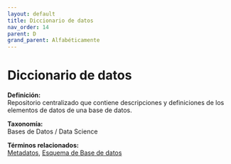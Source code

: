 ```yaml
---
layout: default
title: Diccionario de datos
nav_order: 14
parent: D
grand_parent: Alfabéticamente
---
```


# Diccionario de datos

**Definición:**  
Repositorio centralizado que contiene descripciones y definiciones de los elementos de datos de una base de datos.

**Taxonomía:**  
Bases de Datos / Data Science

**Términos relacionados:**  
[Metadatos](https://maleniski.github.io/diccionario-angl-tec-mx/docs/alfabeticamente/M/metadatos.html), [Esquema de Base de datos](https://maleniski.github.io/diccionario-angl-tec-mx/docs/alfabeticamente/E/esquema-de-base-de-datos.html)
